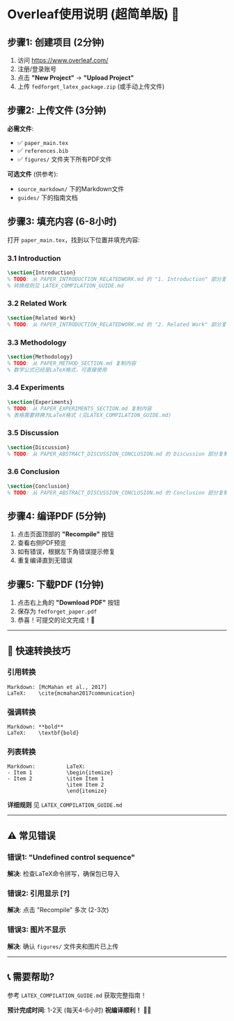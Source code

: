 # Overleaf使用说明 (超简单版) 🎨

## 步骤1: 创建项目 (2分钟)

1. 访问 https://www.overleaf.com/
2. 注册/登录账号
3. 点击 **"New Project"** → **"Upload Project"**
4. 上传 `fedforget_latex_package.zip` (或手动上传文件)

## 步骤2: 上传文件 (3分钟)

**必需文件**:
- ✅ `paper_main.tex`
- ✅ `references.bib`
- ✅ `figures/` 文件夹下所有PDF文件

**可选文件** (供参考):
- `source_markdown/` 下的Markdown文件
- `guides/` 下的指南文档

## 步骤3: 填充内容 (6-8小时)

打开 `paper_main.tex`，找到以下位置并填充内容:

### 3.1 Introduction
```latex
\section{Introduction}
% TODO: 从 PAPER_INTRODUCTION_RELATEDWORK.md 的 "1. Introduction" 部分复制内容
% 转换规则见 LATEX_COMPILATION_GUIDE.md
```

### 3.2 Related Work
```latex
\section{Related Work}
% TODO: 从 PAPER_INTRODUCTION_RELATEDWORK.md 的 "2. Related Work" 部分复制内容
```

### 3.3 Methodology
```latex
\section{Methodology}
% TODO: 从 PAPER_METHOD_SECTION.md 复制内容
% 数学公式已经是LaTeX格式，可直接使用
```

### 3.4 Experiments
```latex
\section{Experiments}
% TODO: 从 PAPER_EXPERIMENTS_SECTION.md 复制内容
% 表格需要转换为LaTeX格式 (见LATEX_COMPILATION_GUIDE.md)
```

### 3.5 Discussion
```latex
\section{Discussion}
% TODO: 从 PAPER_ABSTRACT_DISCUSSION_CONCLUSION.md 的 Discussion 部分复制内容
```

### 3.6 Conclusion
```latex
\section{Conclusion}
% TODO: 从 PAPER_ABSTRACT_DISCUSSION_CONCLUSION.md 的 Conclusion 部分复制内容
```

## 步骤4: 编译PDF (5分钟)

1. 点击页面顶部的 **"Recompile"** 按钮
2. 查看右侧PDF预览
3. 如有错误，根据左下角错误提示修复
4. 重复编译直到无错误

## 步骤5: 下载PDF (1分钟)

1. 点击右上角的 **"Download PDF"** 按钮
2. 保存为 `fedforget_paper.pdf`
3. 恭喜！可提交的论文完成！🎉

---

## 🔧 快速转换技巧

### 引用转换
```
Markdown: [McMahan et al., 2017]
LaTeX:    \cite{mcmahan2017communication}
```

### 强调转换
```
Markdown: **bold**
LaTeX:    \textbf{bold}
```

### 列表转换
```
Markdown:          LaTeX:
- Item 1           \begin{itemize}
- Item 2           \item Item 1
                   \item Item 2
                   \end{itemize}
```

**详细规则** 见 `LATEX_COMPILATION_GUIDE.md`

---

## ⚠️ 常见错误

### 错误1: "Undefined control sequence"
**解决**: 检查LaTeX命令拼写，确保包已导入

### 错误2: 引用显示 [?]
**解决**: 点击 "Recompile" 多次 (2-3次)

### 错误3: 图片不显示
**解决**: 确认 `figures/` 文件夹和图片已上传

---

## 📞 需要帮助?

参考 `LATEX_COMPILATION_GUIDE.md` 获取完整指南！

**预计完成时间**: 1-2天 (每天4-6小时)
**祝编译顺利！** 🚀📝
